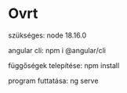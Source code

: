# Ovrt

szükséges: node 18.16.0

angular cli: npm i @angular/cli

függőségek telepítése: npm install

program futtatása: ng serve